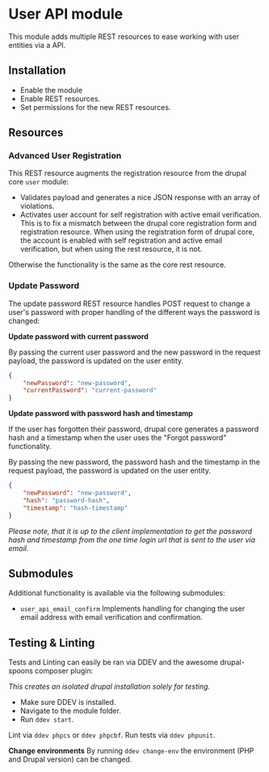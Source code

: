 # User API module

This module adds multiple REST resources to ease working with user entities via a API.


## Installation

- Enable the module
- Enable REST resources.
- Set permissions for the new REST resources.


## Resources

### Advanced User Registration

This REST resource augments the registration resource from the drupal core `user` module:

- Validates payload and generates a nice JSON response with an array of violations.
- Activates user account for self registration with active email verification.
  This is to fix a mismatch between the drupal core registration form and registration resource.
  When using the registration form of drupal core, the account is enabled with self registration
  and active email verification, but when using the rest resource, it is not.

Otherwise the functionality is the same as the core rest resource.


### Update Password

The update password REST resource handles POST request to change a user's password with proper
handling of the different ways the password is changed:

**Update password with current password**

By passing the current user password and the new password in the request payload,
the password is updated on the user entity.

```json
{
    "newPassword": "new-password",
    "currentPassword": "current-password"
}
```

**Update password with password hash and timestamp**

If the user has forgotten their password, drupal core generates a password hash and a timestamp
when the user uses the "Forgot password" functionality.

By passing the new password, the password hash and the timestamp in the request payload,
the password is updated on the user entity.

```json
{
    "newPassword": "new-password",
    "hash": "password-hash",
    "timestamp": "hash-timestamp"
}
```

*Please note, that it is up to the client implementation to get the password hash and timestamp from
the one time login url that is sent to the user via email.*


## Submodules

Additional functionality is available via the following submodules:

- `user_api_email_confirm`
  Implements handling for changing the user email address with email verification and confirmation.


## Testing & Linting

Tests and Linting can easily be ran via DDEV and the awesome drupal-spoons composer plugin:

*This creates an isolated drupal installation solely for testing.*

- Make sure DDEV is installed.
- Navigate to the module folder.
- Run `ddev start`.

Lint via `ddev phpcs` or `ddev phpcbf`.
Run tests via `ddev phpunit`.

**Change environments**
By running `ddev change-env` the environment (PHP and Drupal version) can be changed.

